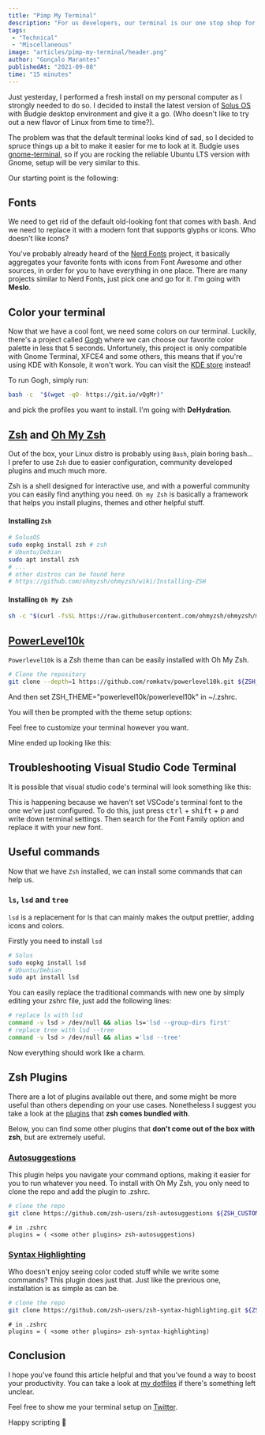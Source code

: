```yaml
---
title: "Pimp My Terminal"
description: "For us developers, our terminal is our one stop shop for pretty much anything. We rely on it for installing packages, perform system analysis and spring up whole software projects. For those reasons, we should show it some love and affection."
tags:
 - "Technical"
 - "Miscellaneous"
image: "articles/pimp-my-terminal/header.png"
author: "Gonçalo Marantes"
publishedAt: "2021-09-08"
time: "15 minutes"
---
```


Just yesterday, I performed a fresh install on my personal computer as I strongly needed to do so. I decided to install the latest version of [Solus OS](https://getsol.us/home/) with Budgie desktop environment and give it a go. (Who doesn't like to try out a new flavor of Linux from time to time?).

The problem was that the default terminal looks kind of sad, so I decided to spruce things up a bit to make it easier for me to look at it. Budgie uses [gnome-terminal](https://help.gnome.org/users/gnome-terminal/stable/), so if you are rocking the reliable Ubuntu LTS version with Gnome, setup will be very similar to this.

Our starting point is the following:

<dynamic-image filename="articles/pimp-my-terminal/initial-state.png" caption="Solus OS default terminal"></dynamic-image>

## Fonts

We need to get rid of the default old-looking font that comes with bash. And we need to replace it with a modern font that supports glyphs or icons. Who doesn't like icons?

You've probably already heard of the [Nerd Fonts](https://www.nerdfonts.com/#home) project, it basically aggregates your favorite fonts with icons from Font Awesome and other sources, in order for you to have everything in one place. There are many projects similar to Nerd Fonts, just pick one and go for it. I'm going with **Meslo**.

## Color your terminal

Now that we have a cool font, we need some colors on our terminal. Luckily, there's a project called [Gogh](https://mayccoll.github.io/Gogh/) where we can choose our favorite color palette in less that 5 seconds. Unfortunely, this project is only compatible with Gnome Terminal, XFCE4 and some others, this means that if you're using KDE with Konsole, it won't work. You can visit the [KDE store](https://store.kde.org/browse?cat=462) instead!

To run Gogh, simply run:

```bash
bash -c  "$(wget -qO- https://git.io/vQgMr)"
```

and pick the profiles you want to install. I'm going with **DeHydration**.

<dynamic-image filename="articles/pimp-my-terminal/font-color-state.png" caption="Solus OS default terminal"></dynamic-image>

## [Zsh](https://www.zsh.org/) and [Oh My Zsh](https://ohmyz.sh/)

Out of the box, your Linux distro is probably using `Bash`, plain boring bash... I prefer to use `Zsh` due to easier configuration, community developed plugins and much much more.

Zsh is a shell designed for interactive use, and with a powerful community you can easily find anything you need. `Oh my Zsh` is basically a framework that helps you install plugins, themes and other helpful stuff.

#### Installing `Zsh`

```bash
# SolusOS
sudo eopkg install zsh # zsh
# Ubuntu/Debian
sudo apt install zsh
# ...
# other distros can be found here
# https://github.com/ohmyzsh/ohmyzsh/wiki/Installing-ZSH
```

#### Installing `Oh My Zsh`

```bash
sh -c "$(curl -fsSL https://raw.githubusercontent.com/ohmyzsh/ohmyzsh/master/tools/install.sh)"
```

## [PowerLevel10k](https://github.com/romkatv/powerlevel10k)

`Powerlevel10k` is a Zsh theme than can be easily installed with Oh My Zsh.

```bash
# Clone the repository
git clone --depth=1 https://github.com/romkatv/powerlevel10k.git ${ZSH_CUSTOM:-$HOME/.oh-my-zsh/custom}/themes/powerlevel10k
```

And then set ZSH_THEME="powerlevel10k/powerlevel10k" in ~/.zshrc.

You will then be prompted with the theme setup options:

<dynamic-image filename="articles/pimp-my-terminal/powerlevel10k-setup.png" caption="Powerlevel10k setup prompt"></dynamic-image>


Feel free to customize your terminal however you want.

Mine ended up looking like this:

<dynamic-image filename="articles/pimp-my-terminal/powerlevel10k-final.png" caption="After seting up powerlevel10k"></dynamic-image>

## Troubleshooting Visual Studio Code Terminal

It is possible that visual studio code's terminal will look something like this:

<dynamic-image filename="articles/pimp-my-terminal/vscode-terminal-issue.png" caption="VSCode Terminal font issue"></dynamic-image>

This is happening because we haven't set VSCode's terminal font to the one we've just configured. To do this, just press <kbd>ctrl</kbd> + <kbd>shift</kbd> + <kbd>p</kbd> and write down terminal settings. Then search for the Font Family option and replace it with your new font.

<dynamic-image filename="articles/pimp-my-terminal/vscode-terminal-fix.png" caption="VSCode Terminal font fix"></dynamic-image>


## Useful commands

Now that we have `Zsh` installed, we can install some commands that can help us.

### `ls`, `lsd` and `tree`

`lsd` is a replacement for ls that can mainly makes the output prettier, adding icons and colors.

<dynamic-image filename="articles/pimp-my-terminal/lsd.png" caption="Using the lsd command"></dynamic-image>

Firstly you need to install `lsd`

```bash
# Solus
sudo eopkg install lsd
# Ubuntu/Debian
sudo apt install lsd
```

You can easily replace the traditional commands with new one by simply editing your zshrc file, just add the following lines:

```bash
# replace ls with lsd
command -v lsd > /dev/null && alias ls='lsd --group-dirs first'
# replace tree with lsd --tree 
command -v lsd > /dev/null && alias ='lsd --tree'
```

Now everything should work like a charm.

## Zsh Plugins

There are a lot of plugins available out there, and some might be more useful than others depending on your use cases. Nonetheless I suggest you take a look at the [plugins](https://github.com/ohmyzsh/ohmyzsh/wiki/Plugins) that **zsh comes bundled with**.

Below, you can find some other plugins that **don't come out of the box with zsh**, but are extremely useful.

### [Autosuggestions](https://github.com/zsh-users/zsh-autosuggestions)

<dynamic-image filename="articles/pimp-my-terminal/autosuggestions-plugin.png" caption="VSCode Terminal font issue"></dynamic-image>

This plugin helps you navigate your command options, making it easier for you to run whatever you need. To install with Oh My Zsh, you only need to clone the repo and add the plugin to .zshrc.

```bash
# clone the repo
git clone https://github.com/zsh-users/zsh-autosuggestions ${ZSH_CUSTOM:-~/.oh-my-zsh/custom}/plugins/zsh-autosuggestions
```

```
# in .zshrc
plugins = ( <some other plugins> zsh-autosuggestions)
```

### [Syntax Highlighting](https://github.com/zsh-users/zsh-syntax-highlighting)

<dynamic-image filename="articles/pimp-my-terminal/syntax-highlight-plugin.png" caption="VSCode Terminal font issue"></dynamic-image>

Who doesn't enjoy seeing color coded stuff while we write some commands? This plugin does just that. Just like the previous one, installation is as simple as can be.

```bash
# clone the repo
git clone https://github.com/zsh-users/zsh-syntax-highlighting.git ${ZSH_CUSTOM:-~/.oh-my-zsh/custom}/plugins/zsh-syntax-highlighting
```

```
# in .zshrc
plugins = ( <some other plugins> zsh-syntax-highlighting)
```

## Conclusion

I hope you've found this article helpful and that you've found a way to boost your productivity. You can take a look at [my dotfiles](https://github.com/Marantesss/dotfiles) if there's something left unclear.

Feel free to show me your terminal setup on [Twitter](https://twitter.com/marantesss).

Happy scripting 🦄
